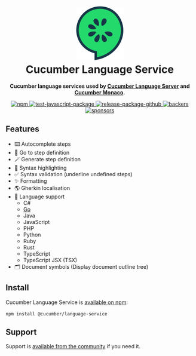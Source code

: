 <h1 align="center">
  <img src="https://raw.githubusercontent.com/cucumber/cucumber-js/7df2c9b4f04099b81dc5c00cd73b404401cd6e46/docs/images/logo.svg" alt="">
  <br>
  Cucumber Language Service
</h1>
<p align="center">
  <b>Cucumber language services used by <a href="https://github.com/cucumber/language-server#readme">Cucumber Language Server</a> and <a href="https://github.com/cucumber/monaco#readme">Cucumber Monaco</a>.</b>
</p>

<p align="center">
  <a href="https://www.npmjs.com/package/@cucumber/language-service">
    <img src="https://img.shields.io/npm/v/@cucumber/language-service.svg?color=dark-green" alt="npm">
  </a>
  <a href="https://github.com/cucumber/language-service/actions/workflows/test-javascript.yml">
    <img src="https://github.com/cucumber/language-service/actions/workflows/test-javascript.yml/badge.svg" alt="test-javascript-package">
  </a>
  <a href="https://github.com/cucumber/language-service/actions/workflows/release-github.yml">
    <img src="https://github.com/cucumber/language-service/actions/workflows/release-github.yml/badge.svg" alt="release-package-github">
  </a>
  <a href="https://opencollective.com/cucumber">
    <img src="https://opencollective.com/cucumber/backers/badge.svg" alt="backers">
  </a>
  <a href="https://opencollective.com/cucumber">
    <img src="https://opencollective.com/cucumber/sponsors/badge.svg" alt="sponsors">
  </a>
</p>

## Features

- ⌨️ Autocomplete steps
- 📍 Go to step definition
- 🪄 Generate step definition
- 💄 Syntax highlighting
- ✅ Syntax validation (underline undefined steps)
- ✨ Formatting
- 🌎 Gherkin localisation
- 📖 Language support
  - C#
  - [Go](https://github.com/cucumber/language-service/issues/72)
  - Java
  - JavaScript
  - PHP
  - Python
  - Ruby
  - Rust
  - TypeScript
  - TypeScript JSX (TSX)
- 🗂 Document symbols (Display document outline tree)

## Install

Cucumber Language Service is [available on npm](https://www.npmjs.com/package/@cucumber/language-service):

```console
npm install @cucumber/language-service
```

## Support

Support is [available from the community](https://cucumber.io/tools/cucumber-open/support/) if you need it.
